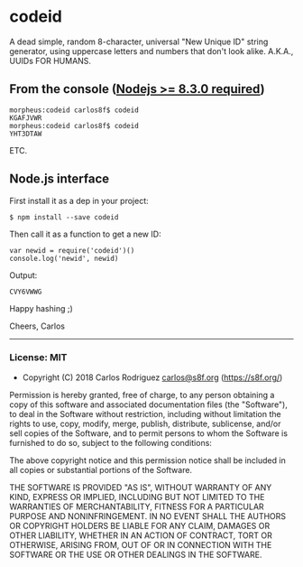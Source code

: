 # codeid

A dead simple, random 8-character, universal \"New Unique ID\" string generator, using uppercase letters and numbers that don't look alike. A.K.A., UUIDs FOR HUMANS.

## From the console ([Nodejs >= 8.3.0 required](https://nodejs.org/))

```
morpheus:codeid carlos8f$ codeid
KGAFJVWR
morpheus:codeid carlos8f$ codeid
YHT3DTAW
```

ETC.

## Node.js interface

First install it as a dep in your project:

```
$ npm install --save codeid
```

Then call it as a function to get a new ID:

```
var newid = require('codeid')()
console.log('newid', newid)
```

Output:

```
CVY6VWWG
```

Happy hashing ;)

Cheers,
Carlos

- - -

### License: MIT

- Copyright (C) 2018 Carlos Rodriguez <carlos@s8f.org> (https://s8f.org/)

Permission is hereby granted, free of charge, to any person obtaining a copy
of this software and associated documentation files (the &quot;Software&quot;), to deal
in the Software without restriction, including without limitation the rights
to use, copy, modify, merge, publish, distribute, sublicense, and/or sell
copies of the Software, and to permit persons to whom the Software is furnished
to do so, subject to the following conditions:

The above copyright notice and this permission notice shall be included in
all copies or substantial portions of the Software.

THE SOFTWARE IS PROVIDED &quot;AS IS&quot;, WITHOUT WARRANTY OF ANY KIND, EXPRESS OR
IMPLIED, INCLUDING BUT NOT LIMITED TO THE WARRANTIES OF MERCHANTABILITY,
FITNESS FOR A PARTICULAR PURPOSE AND NONINFRINGEMENT. IN NO EVENT SHALL THE
AUTHORS OR COPYRIGHT HOLDERS BE LIABLE FOR ANY CLAIM, DAMAGES OR OTHER
LIABILITY, WHETHER IN AN ACTION OF CONTRACT, TORT OR OTHERWISE, ARISING FROM,
OUT OF OR IN CONNECTION WITH THE SOFTWARE OR THE USE OR OTHER DEALINGS IN THE
SOFTWARE.
